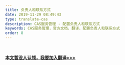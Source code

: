 ```yaml
---
title: 负责人和联系方式
date: 2019-11-29 08:49:43
type: translate-cas
description: CAS服务管理 - 配置负责人和联系方式
keywords: CAS服务管理，官方文档，翻译，配置负责人和联系方式
order: 8
---
```


<br />

**[本文暂没人认领，我要加入翻译>>>](/translate/join.html)**

<br />
